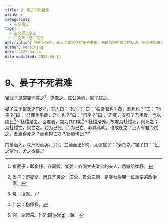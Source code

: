 ```yaml
---
title: 9、晏子不死君难
aliases: 
categories:
  - 古文笔记
tags:
  - 古文观止笔记
  - 古文观止卷二笔记
description: 齐庄公好色，看上了崔武子的妻子棠姜，于是跑到崔家与她私通。崔武子知道后，杀死了庄公。对此，深明大义的晏婴表示，庄公不是为了社稷而死，所以不必为其殉死，也不必因他而逃亡。但晏婴冒着生命危险，趴在庄公尸身上大哭，以尽臣子对君王的哀悼之情。
author: Rensiming
date: 2025-04-24
date modified: 2025-04-24
---
```


# 9、晏子不死君难

崔武子见棠姜而美之[^1]，遂取之。庄公通焉，崔子弑之。

晏子立于崔氏之门外[^2]，其人曰：“死乎？”曰：“独吾君也乎哉，吾死也？”曰：“行乎？”曰：“吾罪也乎哉，吾亡也？”曰：“归乎？”曰：“君死，安归？君民者，岂以陵民[^3]？社稷是主。臣君者，岂为其口实[^4]？社稷是养。故君为社稷死，则死之；为社稷亡，则亡之。若为己死，而为己亡，非其私昵，谁敢任之？且人有君而弑之，吾焉得死之？而焉得亡之？将庸何归？”

门启而入，枕尸股而哭。兴[^5]，三踊而出[^6]。人谓崔子：“必杀之。”崔子曰：“民之望也，舍之得民。”

[^1]:崔武子：即崔杼，齐国卿。棠姜：齐国大夫棠公的夫人，后嫁给崔杼。

[^2]:晏子：即晏婴，历任齐灵公、庄公、景公三朝，是[春秋](https://chunqiu.5000yan.com/)后期一位重要的政治家。

[^3]:陵：凌驾。

[^4]:口实：指俸禄。

[^5]:兴：站起来。[^6]:踊(yǒnɡ)：跳。
